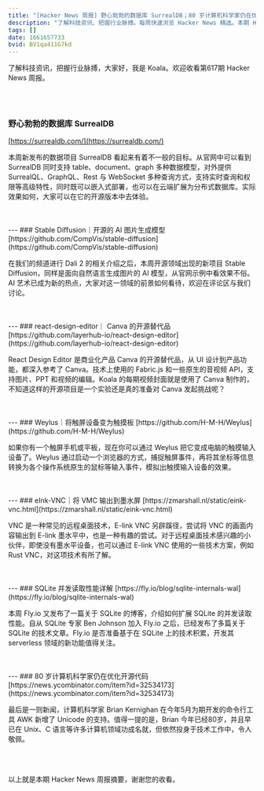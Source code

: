 ```yaml
---
title: "[Hacker News 周报] 野心勃勃的数据库 SurrealDB；80 岁计算机科学家仍在优化开源代码；将触屏设备变为触摸板"
description: "了解科技资讯、把握行业脉搏。每周快速浏览 Hacker News 精选。本期 Hacker Newsletter 地址：https://mailchi.mp/hackernewsletter/617"
tags: []
date: 1661657733
bvid: BV1qa411G7kd
---
```

了解科技资讯，把握行业脉搏，大家好，我是 Koala。欢迎收看第617期 Hacker News 周报。

<br/>
<br/>

### 野心勃勃的数据库 SurrealDB
[https://surrealdb.com/](https://surrealdb.com/)

本周新发布的数据项目 SurrealDB 看起来有着不一般的目标。从官网中可以看到 SurrealDB 同时支持 table、document、graph 多种数据模型，对外提供 SurrealQL、GraphQL、Rest 与 WebSocket 多种查询方式，支持实时查询和权限等高级特性，同时既可以嵌入式部署，也可以在云端扩展为分布式数据库。实际效果如何，大家可以在它的开源版本中去体验。

<br/>
<br/>
---
### Stable Diffusion｜开源的 AI 图片生成模型
[https://github.com/CompVis/stable-diffusion](https://github.com/CompVis/stable-diffusion)

在我们的频道进行 Dali 2 的相关介绍之后，本周开源领域出现的新项目 Stable Diffusion，同样是面向自然语言生成图片的 AI 模型，从官网示例中看效果不俗。AI 艺术已成为新的热点，大家对这一领域的前景如何看待，欢迎在评论区与我们讨论。

<br/>
<br/>
---
### react-design-editor｜ Canva 的开源替代品
[https://github.com/layerhub-io/react-design-editor](https://github.com/layerhub-io/react-design-editor)

React Design Editor 是商业化产品 Canva 的开源替代品，从 UI 设计到产品功能，都深入参考了 Canva。技术上使用的 Fabric.js 和一些原生的音视频 API，支持图片、PPT 和视频的编辑。Koala 的每期视频封面就是使用了 Canva 制作的，不知道这样的开源项目是一个实验还是真的准备对 Canva 发起挑战呢？

<br/>
<br/>
---
### Weylus｜将触屏设备变为触摸板
[https://github.com/H-M-H/Weylus](https://github.com/H-M-H/Weylus)

如果你有一个触屏手机或平板，现在你可以通过 Weylus 把它变成电脑的触摸输入设备了。Weylus 通过启动一个浏览器的方式，捕捉触屏事件，再将其坐标等信息转换为各个操作系统原生的鼠标等输入事件，模拟出触摸输入设备的效果。

<br/>
<br/>
---
### eInk-VNC｜将 VMC 输出到墨水屏
[https://zmarshall.nl/static/eink-vnc.html](https://zmarshall.nl/static/eink-vnc.html)

VNC 是一种常见的远程桌面技术，E-link VNC 另辟蹊径，尝试将 VNC 的画面内容输出到 E-link 墨水平中，也是一种有趣的尝试。对于远程桌面技术感兴趣的小伙伴，即使没有墨水平设备，也可以通过 E-link VNC 使用的一些技术方案，例如 Rust VNC，对这项技术有所了解。

<br/>
<br/>
---
### SQLite 并发读取性能详解
[https://fly.io/blog/sqlite-internals-wal](https://fly.io/blog/sqlite-internals-wal)

本周 Fly.io 又发布了一篇关于 SQLite 的博客，介绍如何扩展 SQLite 的并发读取性能。自从 SQLite 专家 Ben Johnson 加入 Fly.io 之后，已经发布了多篇关于 SQLite 的技术文章。Fly.io 是否准备基于在 SQLite 上的技术积累，开发其 serverless 领域的新功能值得关注。

<br/>
<br/>
---
### 80 岁计算机科学家仍在优化开源代码
[https://news.ycombinator.com/item?id=32534173](https://news.ycombinator.com/item?id=32534173)

最后是一则新闻，计算机科学家 Brian Kernighan 在今年5月为期开发的命令行工具 AWK 新增了 Unicode 的支持。值得一提的是，Brian 今年已经80岁，并且早已在 Unix、C 语言等许多计算机领域功成名就，但依然投身于技术工作中，令人敬佩。

<br/>
<br/>

以上就是本期 Hacker News 周报摘要，谢谢您的收看。


